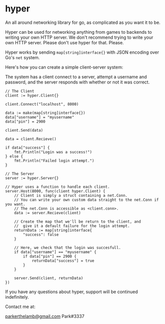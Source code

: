 # hyper
An all around networking library for go, as complicated as you want it to be.

Hyper can be used for networking anything from games to backends to writing your own HTTP server.
We don't recommend trying to write your own HTTP server. Please don't use hyper for that. Please.

Hyper works by sending `map[string]interface{}` with JSON encoding over Go's `net` system.

Here's how you can create a simple client-server system:

The system has a client connect to a server, attempt a username and password, and the server responds with whether or not it was correct.

```
// The Client
client := hyper.Client{}

client.Connect("localhost", 8000)

data := make(map[string]interface{})
data["username"] = "myusername"
data["pin"] = 2900

client.Send(data)

data = client.Recieve()

if data["success"] {
	fmt.Println("Login was a success!")
} else {
	fmt.Println("Failed login attempt.")
}
```

```
// The Server
server := hyper.Server{}

// Hyper uses a function to handle each client.
server.Host(8000, func(client hyper.Client) {
	// Client is simply a struct containing a net.Conn.
	// You can write your own custom data straight to the net.Conn if you want.
	// The net.Conn is accessible as <client.conn>.
	data := server.Recieve(client)
	
	// Create the map that we'll be return to the client, and
	//  give it a default failure for the login attempt.
	returnData := map[string]interface{
		"success": false
	}
	
	// Here, we check that the login was succesfull.
	if data["username"] == "myusername" {
		if data["pin"] == 2900 {
			returnData["success"] = true
		}
	}
	
	server.Send(client, returnData)
})
```

If you have any questions about hyper, support will be continued indefinitely.

Contact me at:

parkerthelamb@gmail.com
Park#3337

